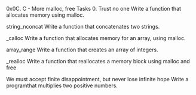 0x0C. C - More malloc, free Tasks 0. Trust no one Write a function that allocates memory using malloc.

string_nconcat Write a function that concatenates two strings.

_calloc Write a function that allocates memory for an array, using malloc.

array_range Write a function that creates an array of integers.

_realloc Write a function that reallocates a memory block using malloc and free

We must accept finite disappointment, but never lose infinite hope Write a programthat multiplies two positive numbers.
